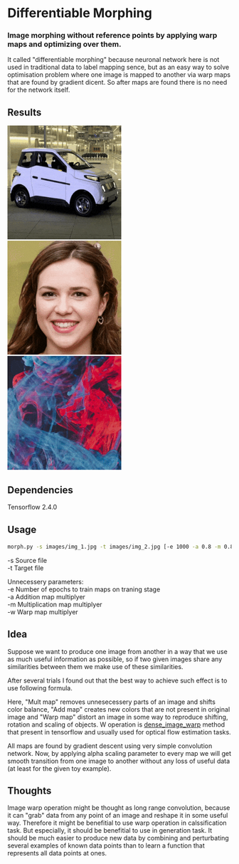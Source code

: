 # Differentiable Morphing

### Image morphing without reference points by applying warp maps and optimizing over them.  
It called "differentiable morphing" because neuronal network here is not used in traditional data to label mapping sence, but as an easy way to solve optimisation problem where one image is mapped to another via warp maps that are found by gradient dicent. So after maps are found there is no need for the network itself.

## Results
![example 1](images/example_1.gif)
![example 2](images/example_2.gif)
![example 3](images/example_3.gif)

## Dependencies

Tensorflow 2.4.0

## Usage

```bash
morph.py -s images/img_1.jpg -t images/img_2.jpg [-e 1000 -a 0.8 -m 0.8 -w 0.3]
```
-s Source file  
-t Target file  
  
Unnecessery parameters:  
-e Number of epochs to train maps on traning stage  
-a Addition map multiplyer  
-m Multiplication map multiplyer  
-w Warp map multiplyer  
  
## Idea
Suppose we want to produce one image from another in a way that we use as much useful information as possible, so if two given images share any similarities between them we make use of these similarities. 


After several trials I found out that the best way to achieve such effect is to use following formula.

Here, "Mult map" removes unnesecessery parts of an image and shifts color balance, "Add map" creates new colors that are not present in original image and "Warp map" distort an image in some way to reproduce shifting, rotation and scaling of objects. W operation is [dense_image_warp](https://www.tensorflow.org/addons/api_docs/python/tfa/image/dense_image_warp) method that present in tensorflow and usually used for optical flow estimation tasks. 
 
All maps are found by gradient descent using very simple convolution network. Now, by applying alpha scaling parameter to every map we will get smooth transition from one image to another without any loss of useful data (at least for the given toy example).

## Thoughts
Image warp operation might be thought as long range convolution, because it can "grab" data from any point of an image and reshape it in some useful way. Therefore it might be benefitial to use warp operation in calssification task. But especially, it should be benefitial to use in generation task. It should be much easier to produce new data by combining and perturbating several examples of known data points than to learn a function that represents all data points at ones.
